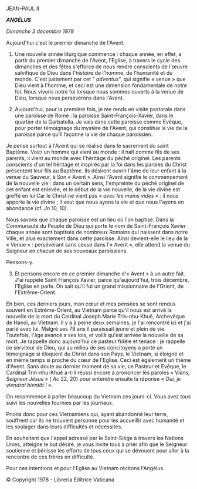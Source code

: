 JEAN-PAUL II

***ANGÉLUS***

*Dimanche 3 décembre 1978*

Aujourd'hui c'est le premier dimanche de l'Avent.

1. Une nouvelle année liturgique commence : chaque année, en effet, a partir du premier dimanche de l'Avent, l'Eglise, à travers le cycle des dimanches et des fêtes s'efforce de nous rendre conscients de l'œuvre salvifique de Dieu dans l'histoire de l'homme, de l'humanité et du monde. C'est justement par cet " *adventus*", qui signifie « venue » que Dieu vient à l'homme, et ceci est une dimension fondamentale de notre foi. Nous vivons notre foi lorsque nous sommes ouverts à la venue de Dieu, lorsque nous persévérons dans l'Avent.

2. Aujourd'hui, pour la première fois, je me rends en visite pastorale dans une paroisse de Rome : la paroisse Saint-François-Xavier, dans le quartier de la Garbatella. Je vais dans cette paroisse comme Evêque, pour porter témoignage du mystère de l'Avent, qui constitue la vie de la paroisse parce qu'il façonne la vie de chaque paroissien.

Je pense surtout à l'Avent qui se réalise dans le sacrement du saint Baptême. Voici un homme qui vient au monde : il naît comme fils de ses parents, il vient au monde avec l'héritage du péché originel. Les parents conscients d'un tel héritage et inspirés par la foi dans les paroles du Christ présentent leur fils au Baptême. Ils désirent ouvrir l'âme de leur enfant à la venue du Sauveur, à Son « Avent ». Ainsi l'Avent signifie le commencement de la nouvelle vie : dans un certain sens, l'empreinte du péché originel de cet enfant est enlevée, et le début de la vie nouvelle, de la vie divine est greffé en lui Car le Christ ne vient pas « *avec les mains vides* » : il nous apporte la vie divine ; il veut que nous ayons la vie et que nous l'ayons en abondance (cf. *Jn* 10, 10).

Nous savons que chaque paroisse est un lieu où l'on baptise. Dans la Communauté du Peuple de Dieu qui porte le nom de Saint-François Xavier chaque année sont baptisés de nombreux Romains qui naissent dans notre Ville, et plus exactement dans cette paroisse. Ainsi devient-elle le lieu de la « Venue » : persévérant sans cesse dans l'« Avent », elle attend la venue du Seigneur en chacun de ses nouveaux paroissiens.

Pensons-y.

3. Et pensons encore en ce premier dimanche d'« Avent » à un autre fait. J'ai rappelé Saint François Xavier, parce qu'aujourd'hui, trois décembre, l'Eglise en parle. On sait qu'il fut un grand missionnaire de l'Orient, de l'Extrême-Orient.

Eh bien, ces derniers jours, mon cœur et mes pensées se sont rendus souvent en Extrême-Orient, au Vietnam parce qu'il nous est arrivé la nouvelle de la mort du Cardinal Joseph Marie Trin-nhu-Khuê, Archevêque de Hanoï, au Vietnam. Il y a à peine deux semaines, je l'ai rencontré ici et j'ai parlé avec lui. Malgré ses 79 ans il paraissait jeune et plein de vie. Toutefois, l'âge avancé a ses lois, et voilà qu'est arrivée la nouvelle de sa mort. Je rappelle donc aujourd'hui ce pasteur fidèle et tenace : je rappelle ce serviteur de Dieu, qui au milieu de ses concitoyens a porté un témoignage si éloquent du Christ dans son Pays, le Vietnam, si éloigné et en même temps si proche du cœur de l'Eglise. Ceci est également un thème d'Avent. Sans doute au dernier moment de sa vie, ce Pasteur et Evêque, le Cardinal Trin-nhu-Khuê a-t-il réussi encore à prononcer les paroles « *Viens, Seigneur Jésus* » ( *Ac* 22, 20) pour entendre ensuite la réponse « *Oui, je viendrai bientôt !* ».

On recommence à parler beaucoup du Vietnam ces jours-ci. Vous avez tous suivi les nouvelles fournies par les journaux.

Prions donc pour ces Vietnamiens qui, ayant abandonné leur terre, souffrent car ils ne trouvent personne pour les accueillir avec humanité et les soulager dans leurs difficultés et nécessités.

En souhaitant que l'appel adressé par le Saint-Siège à travers les Nations Unies, atteigne le but désiré, je vous invite tous à prier afin que le Seigneur soutienne et bénisse les efforts de tous ceux qui se dévouent pour aller à la rencontre de ces frères en difficulté.

Pour ces intentions et pour l'Eglise au Vietnam récitons l'Angélus.

© Copyright 1978 - Libreria Editrice Vaticana